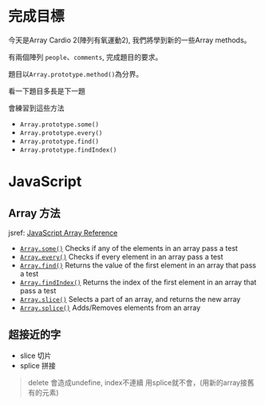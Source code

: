 # 完成目標

今天是Array Cardio 2(陣列有氧運動2), 我們將學到新的一些Array methods。

有兩個陣列 `people`、`comments`, 完成題目的要求。

題目以`Array.prototype.method()`為分界。

看一下題目多長是下一題

會練習到這些方法
- `Array.prototype.some()`
- `Array.prototype.every()`
- `Array.prototype.find()`
- `Array.prototype.findIndex()`

# JavaScript

## Array 方法
jsref: [JavaScript Array Reference](https://www.w3schools.com/jsref/jsref_obj_array.asp)
- [`Array.some()`](https://www.w3schools.com/jsref/jsref_some.asp) Checks if any of the elements in an array pass a test
- [`Array.every()`](https://www.w3schools.com/jsref/jsref_every.asp) Checks if every element in an array pass a test
- [`Array.find()`](https://www.w3schools.com/jsref/jsref_find.asp)	Returns the value of the first element in an array that pass a test
- [`Array.findIndex()`](https://www.w3schools.com/jsref/jsref_findindex.asp)	Returns the index of the first element in an array that pass a test
- [`Array.slice()`](https://www.w3schools.com/jsref/jsref_slice_array.asp)	Selects a part of an array, and returns the new array
- [`Array.splice()`](https://www.w3schools.com/jsref/jsref_splice.asp) Adds/Removes elements from an array

## 超接近的字
- slice 切片
- splice 拼接

> delete 會造成undefine, index不連續
用splice就不會，(用新的array接舊有的元素)
